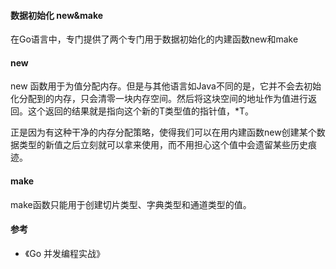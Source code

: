 #### 数据初始化 new&make

在Go语言中，专门提供了两个专门用于数据初始化的内建函数new和make

#### new 

new 函数用于为值分配内存。但是与其他语言如Java不同的是，它并不会去初始化分配到的内存，只会清零一块内存空间。然后将这块空间的地址作为值进行返回。这个返回的结果就是指向这个新的T类型值的指针值，\*T。

正是因为有这种干净的内存分配策略，使得我们可以在用内建函数new创建某个数据类型的新值之后立刻就可以拿来使用，而不用担心这个值中会遗留某些历史痕迹。

#### make

make函数只能用于创建切片类型、字典类型和通道类型的值。



#### 参考

* 《Go 并发编程实战》





